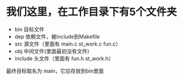 # 我们这里，在工作目录下有5个文件夹
- bin      目标文件
- dep      依赖文件，被include到Makefile
- src      源文件（里面有 main.c  st_work.c fun.c）
- obj      中间文件(里面最初没有文件)
- include  头文件（里面有 fun.h st_work.h）

最终目标取名为 main，它应存放到bin里面